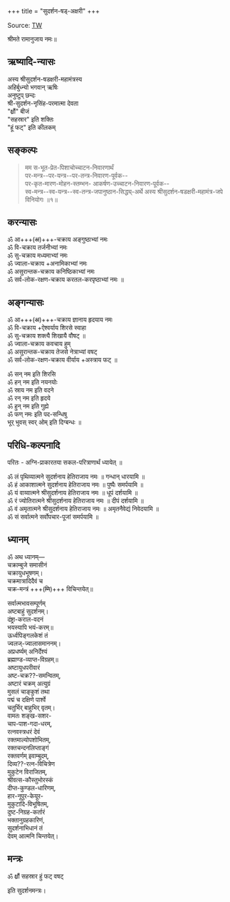 +++
title = "सुदर्शन-षड्-अक्षरी"
+++

Source: [TW](https://archive.org/details/FFVH_sudarshan-shadakshari-mahamantra-manu-02-05-477-lal-bahadur-shastri-sanskrit-university/mode/1up)


श्रीमते रामानुजाय नमः॥  

## ऋष्यादि-न्यासः
अस्य श्रीसुदर्शन-षडक्षरी-महामंत्रस्य  
अहिर्बुध्न्यो भगवान् ऋषिः  
अनुष्टुप् छन्दः  
श्री-सुदर्शन-नृसिंह-परमात्मा देवता  
"क्ष्रौं" बीजं  
"सहस्रार" इति शक्तिः  
"हूं फट्" इति कीलकम्  

## सङ्कल्पः
> मम स-भूत-प्रेत-पिशाचोच्चाटन-निवारणार्थं  
पर-मन्त्र--पर-यन्त्र--पर-तन्त्र-निवारण-पूर्वक--  
पर-कृत-मारण-मोहन-स्तम्भन- आकर्षण-उच्चाटन-निवारण-पूर्वक--  
स्व-मन्त्र--स्व-यन्त्र--स्व-तन्त्र-जपानुष्ठान-सिद्ध्य्-अर्थे 
अस्य श्रीसुदर्शन-षडक्षरी-महामंत्र-जपे विनियोगः ॥१॥  

## करन्यासः
ॐ आ+++(~~अ~~)+++-चक्राय अङ्गुष्ठाभ्यां नमः  
ॐ वि-चक्राय तर्जनीभ्यां नमः  
ॐ सु-चक्राय मध्यमाभ्यां नमः  
ॐ ज्वाला-चक्राय +अनामिकाभ्यां नमः  
ॐ असुरान्तक-चक्राय कनिष्ठिकाभ्यां नमः  
ॐ सर्व-लोक-रक्षण-चक्राय करतल-करपृष्ठाभ्यां नमः ॥  


## अङ्गन्यासः
ॐ आ+++(~~अ~~)+++-चक्राय ज्ञानाय हृदयाय नमः  
ॐ वि-चक्राय +ऐश्वर्याय शिरसे स्वाहा  
ॐ सु-चक्राय शक्त्यै शिखायै वौषट् ॥  
ॐ ज्वाला-चक्राय कवचाय हुम्  
ॐ असुरान्तक-चक्राय तेजसे नेत्राभ्यां वषट्  
ॐ सर्व-लोक-रक्षण-चक्राय वीर्याय +अस्त्राय फट् ॥

ॐ सन् नम इति शिरसि  
ॐ हन् नम इति नयनयोः  
ॐ स्राय नम इति वदने  
ॐ रन् नम इति हृदये  
ॐ हुन् नम इति गुह्ये  
ॐ फण् नमः इति पद-सन्धिषु  
भूर् भुवस् स्वर् ओम् इति दिग्बन्धः ॥

## परिधि-कल्पनादि

परितः - अग्नि-प्राकारतया सकल-परित्राणार्थं ध्यायेत् ॥

ॐ लं पृथिव्यात्मने सुदर्शनाय हेतिराजाय नमः ॥  गन्धान् धारयामि ॥  
ॐ हं आकाशात्मने सुदर्शनाय हेतिराजाय नमः ॥ पुष्पैः समर्पयामि ॥  
ॐ यं वाय्वात्मने श्रीसुदर्शनाय हेतिराजाय नमः ॥ धूपं दर्शयामि ॥  
ॐ रं ज्योतिरात्मने श्रीसुदर्शनाय हेतिराजाय नमः ॥ दीपं दर्शयामि ॥  
ॐ वं अमृतात्मने श्रीसुदर्शनाय हेतिराजाय नमः ॥ अमृतनैवेद्यं निवेदयामि ॥  
ॐ सं सर्वात्मने सर्वोपचार-पूजां समर्पयामि ॥

## ध्यानम्

ॐ अथ ध्यानम्—  
चक्राम्बुजे समासीनं  
चक्रायुधभूषणम्।  
चक्रमात्रादिदैवं च  
चक्र-मन्त्रं +++(~~णि~~)+++ विचिन्तयेत्॥  

सर्वात्मभावसम्पूर्णम्  
अष्टबाहुं सुदर्शनम्।  
दंष्ट्रा-कराल-वदनं  
भयस्यापि भयं-करम्॥  
ऊर्ध्वपिङ्गलकेशं तं  
ज्वलज्-ज्वालासमाननम्।  
अप्रधर्ष्यम् अनिर्देश्यं  
ब्रह्माण्ड-व्याप्त-विग्रहम्॥  
अष्टायुधपरीवारं  
अष्ट-चक्र??-समन्वितम्,  
अष्टारं चक्रम् अत्युग्रं  
मुसलं चाङ्कुशं तथा  
पद्मं च दक्षिणे पार्श्वे  
चतुर्भिर् बाहुभिर् वृतम्।  
वामतः शङ्ख-सशर-  
चाप-पाश-गदा-धरम्,  
रत्नवस्त्रधरं देवं  
रक्तमाल्योपशोभितम्,  
रक्तचन्दनलिप्ताङ्गं  
रक्तवर्णम् इवाम्बुदम्,  
दिव्य??-रत्न-विचित्रेण  
मुकुटेन विराजितम्,  
श्रीवत्स-कौस्तुभोरस्कं  
दीप्त-कुण्डल-धारिणम्,  
हार-नूपुर-केयूर-  
मुकुटादि-विभूषितम्,  
दुष्ट-निग्रह-कर्तारं  
भक्तानुग्रहकारिणं,  
सुदर्शनाभिधानं तं  
देवम् आत्मनि चिन्तयेत्। 

## मन्त्रः
ॐ क्ष्रौं सहस्रार हुं फट् वषट् 

इति सुदर्शनमन्त्रः।
